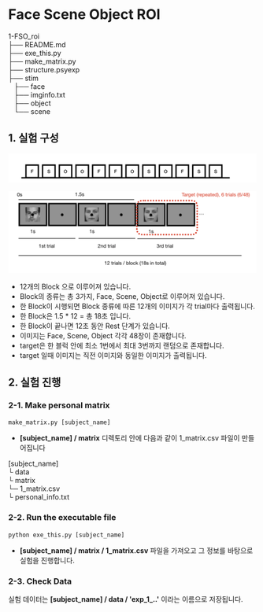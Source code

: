 # Face Scene Object ROI


1-FSO_roi\
├── README.md\
├── exe_this.py\
├── make_matrix.py\
├── structure.psyexp\
├── stim\
   ├── face\
   ├── imginfo.txt\
   ├── object\
   └── scene

## 1. 실험 구성

![res3](info/model-block.png)


![res3](info/model-trial.png)


* 12개의 Block 으로 이루어져 있습니다.
* Block의 종류는 총 3가지, Face, Scene, Object로 이루어져 있습니다.
* 한 Block이 시행되면 Block 종류에 따른 12개의 이미지가 각 trial마다 출력됩니다. 
* 한 Block은 1.5 * 12 = 총 18초 입니다.  
* 한 Block이 끝나면 12초 동안 Rest 단계가 있습니다.
* 이미지는 Face, Scene, Object 각각 48장이 존재합니다.
* target은 한 블럭 안에 최소 1번에서 최대 3번까지 랜덤으로 존재합니다.
* target 일때 이미지는 직전 이미지와 동일한 이미지가 출력됩니다. 



## 2. 실험 진행

### 2-1. Make personal matrix
  
```
make_matrix.py [subject_name]
```

* **[subject_name] / matrix** 디렉토리 안에 다음과 같이 1_matrix.csv 파일이 만들어집니다

[subject_name] \
└  data\
└  matrix\
   └─ 1_matrix.csv\
└ personal_info.txt

### 2-2. Run the executable file

```
python exe_this.py [subject_name]
```

* **[subject_name] / matrix / 1_matrix.csv** 파일을 가져오고 그 정보를 바탕으로 실험을 진행합니다. 

### 2-3. Check Data

실험 데이터는 **[subject_name] / data / 'exp_1_..'** 이라는 이름으로 저장됩니다. 
